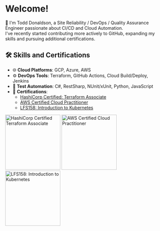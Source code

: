 # Welcome!
🌟 I'm Todd Donaldson, a Site Reliability / DevOps / Quality Assurance Engineer passionate about CI/CD and Cloud Automation.  
I've recently started contributing more actively to GitHub, expanding my skills and pursuing additional certifications.

## 🛠️ Skills and Certifications
- 🌐 **Cloud Platforms**: GCP, Azure, AWS  
- ⚙️ **DevOps Tools**: Terraform, GitHub Actions, Cloud Build/Deploy, Jenkins  
- 🧪 **Test Automation**: C#, RestSharp, NUnit/xUnit, Python, JavaScript  
- 📜 **Certifications**:
  - [HashiCorp Certified: Terraform Associate](https://www.credly.com/users/todd-donaldson.178d5ac0)
  - [AWS Certified Cloud Practitioner](https://www.credly.com/badges/79232560-4473-4eba-9acf-bb68539ef0c9/public_url)
  - [LFS158: Introduction to Kubernetes](https://www.credly.com/badges/a56ad5e4-57c6-4271-bf2d-33cc21bc314f)

<img src="https://github.com/user-attachments/assets/4ed7fae7-1170-4d07-95fe-e5a250ed5c59" alt="HashiCorp Certified Terraform Associate" width="175">
<img src="https://github.com/user-attachments/assets/104157bc-b594-491d-a175-2e1bc8edc15b" alt="AWS Certified Cloud Practitioner" width="175">
<img src="https://github.com/user-attachments/assets/ef344f65-2a59-4095-877c-40bc0ab6c929" alt="LFS158: Introduction to Kubernetes" width="175">
